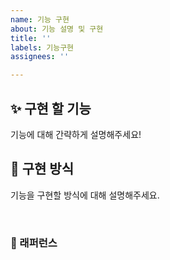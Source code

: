 ```yaml
---
name: 기능 구현
about: 기능 설명 및 구현
title: ''
labels: 기능구현
assignees: ''

---
```


## ✨ 구현 할 기능

기능에 대해 간략하게 설명해주세요!

## 📢 구현 방식

기능을 구현할 방식에 대해 설명해주세요.

<br>

### 📕 래퍼런스
